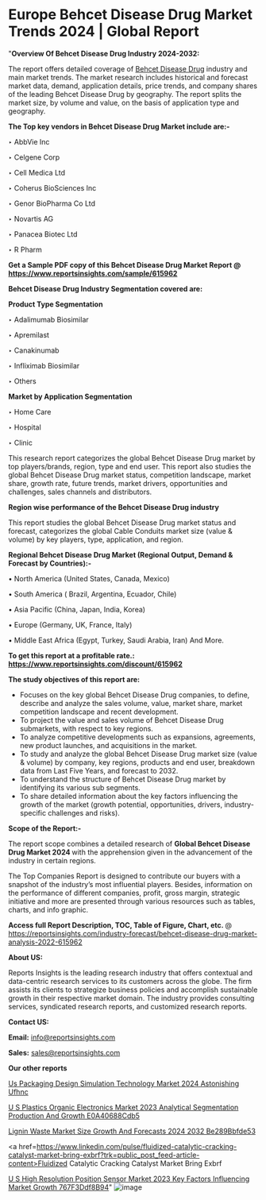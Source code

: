 # Europe Behcet Disease Drug Market Trends 2024 | Global Report

"<strong>Overview Of Behcet Disease Drug Industry 2024-2032:</strong>

The report offers detailed coverage of <a href=https://www.reportsinsights.com/sample/615962>Behcet Disease Drug</a> industry and main market trends. The market research includes historical and forecast market data, demand, application details, price trends, and company shares of the leading Behcet Disease Drug by geography. The report splits the market size, by volume and value, on the basis of application type and geography.

<strong>The Top key vendors in Behcet Disease Drug Market include are:- </strong>

‣ AbbVie Inc

‣ Celgene Corp

‣ Cell Medica Ltd

‣ Coherus BioSciences Inc

‣ Genor BioPharma Co Ltd

‣ Novartis AG

‣ Panacea Biotec Ltd

‣ R Pharm

<strong>Get a Sample PDF copy of this Behcet Disease Drug Market Report </strong><strong>@ <a href=https://www.reportsinsights.com/sample/615962 style=color:#0000ff;>https://www.reportsinsights.com/sample/615962</a> </strong>

<strong>Behcet Disease Drug Industry Segmentation covered are:</strong>

<strong>Product Type Segmentation</strong>

‣ Adalimumab Biosimilar

‣ Apremilast

‣ Canakinumab

‣ Infliximab Biosimilar

‣ Others

<strong>Market by Application Segmentation</strong>

‣ Home Care

‣ Hospital

‣ Clinic

This research report categorizes the global Behcet Disease Drug market by top players/brands, region, type and end user. This report also studies the global Behcet Disease Drug market status, competition landscape, market share, growth rate, future trends, market drivers, opportunities and challenges, sales channels and distributors.

<strong>Region wise performance of the Behcet Disease Drug industry</strong><strong> </strong>

This report studies the global Behcet Disease Drug market status and forecast, categorizes the global Cable Conduits market size (value &amp; volume) by key players, type, application, and region. 

<strong>Regional Behcet Disease Drug Market (Regional Output, Demand &amp; Forecast by Countries):-</strong>

• North America (United States, Canada, Mexico)

• South America ( Brazil, Argentina, Ecuador, Chile)

• Asia Pacific (China, Japan, India, Korea)

• Europe (Germany, UK, France, Italy)

• Middle East Africa (Egypt, Turkey, Saudi Arabia, Iran) And More.

<strong>To get this report at a profitable rate.: <a href=https://www.reportsinsights.com/discount/615962 style=color:#0000ff;>https://www.reportsinsights.com/discount/615962</a></strong>

<strong>The study objectives of this report are:</strong>
<ul>
  <li>Focuses on the key global Behcet Disease Drug companies, to define, describe and analyze the sales volume, value, market share, market competition landscape and recent development.</li>
  <li>To project the value and sales volume of Behcet Disease Drug submarkets, with respect to key regions.</li>
  <li>To analyze competitive developments such as expansions, agreements, new product launches, and acquisitions in the market.</li>
  <li>To study and analyze the global Behcet Disease Drug market size (value &amp; volume) by company, key regions, products and end user, breakdown data from Last Five Years, and forecast to 2032.</li>
  <li>To understand the structure of Behcet Disease Drug market by identifying its various sub segments.</li>
  <li>To share detailed information about the key factors influencing the growth of the market (growth potential, opportunities, drivers, industry-specific challenges and risks).</li>
</ul>
<strong>Scope of the Report:-</strong><strong> </strong>

The report scope combines a detailed research of <strong>Global Behcet Disease Drug Market 2024 </strong>with the apprehension given in the advancement of the industry in certain regions.

The Top Companies Report is designed to contribute our buyers with a snapshot of the industry’s most influential players. Besides, information on the performance of different companies, profit, gross margin, strategic initiative and more are presented through various resources such as tables, charts, and info graphic.

<strong>Access full Report Description, TOC, Table of Figure, Chart, etc. </strong>@   <a href=https://reportsinsights.com/industry-forecast/behcet-disease-drug-market-analysis-2022-615962 style=color:#0000ff;>https://reportsinsights.com/industry-forecast/behcet-disease-drug-market-analysis-2022-615962</a>

<strong>About US:</strong>

Reports Insights is the leading research industry that offers contextual and data-centric research services to its customers across the globe. The firm assists its clients to strategize business policies and accomplish sustainable growth in their respective market domain. The industry provides consulting services, syndicated research reports, and customized research reports.

<strong>Contact US:</strong>

<p class=""""><b>Email:</b> <a href=mailto:info@reportsinsights.com>info@reportsinsights.com</a></p>
<p class=""""><b>Sales:</b> <a href=mailto:sales@reportsinsights.com>sales@reportsinsights.com</a></p>

<strong>Our other reports</strong>

<a href=https://www.linkedin.com/pulse/us-packaging-design-simulation-technology-market-2024-astonishing-ufhnc/>Us Packaging Design Simulation Technology Market 2024 Astonishing Ufhnc</a>

<a href=https://medium.com/@ruchikakadam73/u-s-plastics-organic-electronics-market-2023-analytical-segmentation-production-and-growth-e0a40688cdb5>U S Plastics Organic Electronics Market 2023 Analytical Segmentation Production And Growth E0A40688Cdb5</a>

<a href=https://medium.com/@anuradhapatil5375484/lignin-waste-market-size-growth-and-forecasts-2024-2032-be289bbfde53>Lignin Waste Market Size Growth And Forecasts 2024 2032 Be289Bbfde53</a>

<a href=https://www.linkedin.com/pulse/fluidized-catalytic-cracking-catalyst-market-bring-exbrf?trk=public_post_feed-article-content>Fluidized Catalytic Cracking Catalyst Market Bring Exbrf</a>

<a href=https://medium.com/@jagruti.reportsinsights/u-s-high-resolution-position-sensor-market-2023-key-factors-influencing-market-growth-767f3ddf8b94>U S High Resolution Position Sensor Market 2023 Key Factors Influencing Market Growth 767F3Ddf8B94</a>"
![image](https://github.com/Reportsinsights123/RIgrowth/assets/158415881/bd146266-45f6-4520-8972-8bc9a5b25043)
